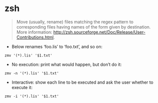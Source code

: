 # zsh

> Move (usually, rename) files matching the regex pattern to corresponding files having names of the form given by destination.
> More information: <http://zsh.sourceforge.net/Doc/Release/User-Contributions.html>.

- Below renames ‘foo.lis’ to ‘foo.txt’, and so on:

`zmv '(*).lis' '$1.txt'`

- No execution: print what would happen, but don’t do it:

`zmv -n '(*).lis' '$1.txt'`

- Interactive: show each line to be executed and ask the user whether to execute it:

`zmv -i '(*).lis' '$1.txt'`
